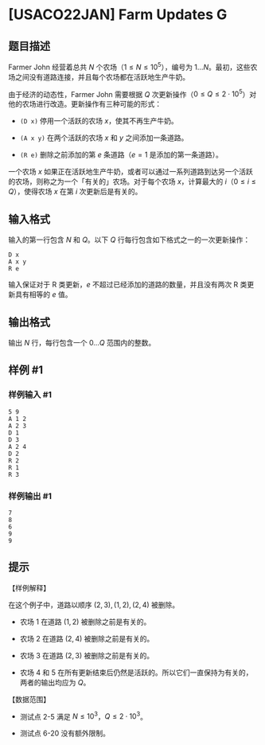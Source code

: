 # [USACO22JAN] Farm Updates G

## 题目描述

Farmer John 经营着总共 $N$ 个农场（$1\le N\le 10^5$），编号为 $1\ldots N$。最初，这些农场之间没有道路连接，并且每个农场都在活跃地生产牛奶。

由于经济的动态性，Farmer John 需要根据 $Q$ 次更新操作（$0\le Q\le 2\cdot 10^5$）对他的农场进行改造。更新操作有三种可能的形式：

- `(D x)` 停用一个活跃的农场 $x$，使其不再生产牛奶。

- `(A x y)` 在两个活跃的农场 $x$ 和 $y$ 之间添加一条道路。

- `(R e)` 删除之前添加的第 $e$ 条道路（$e = 1$ 是添加的第一条道路）。

一个农场 $x$ 如果正在活跃地生产牛奶，或者可以通过一系列道路到达另一个活跃的农场，则称之为一个「有关的」农场。对于每个农场 $x$，计算最大的 $i$（$0\le i\le Q$），使得农场 $x$ 在第 $i$ 次更新后是有关的。

## 输入格式

输入的第一行包含 $N$ 和 $Q$。以下 $Q$ 行每行包含如下格式之一的一次更新操作：

```
D x
A x y
R e
```

输入保证对于 R 类更新，$e$ 不超过已经添加的道路的数量，并且没有两次 R 类更新具有相等的 $e$ 值。

## 输出格式

输出 $N$ 行，每行包含一个 $0\ldots Q$ 范围内的整数。

## 样例 #1

### 样例输入 #1
```
5 9
A 1 2
A 2 3
D 1
D 3
A 2 4
D 2
R 2
R 1
R 3
```

### 样例输出 #1

```
7
8
6
9
9
```

## 提示

【样例解释】

在这个例子中，道路以顺序 $(2,3), (1,2), (2,4)$ 被删除。

- 农场 $1$ 在道路 $(1,2)$ 被删除之前是有关的。

- 农场 $2$ 在道路 $(2,4)$ 被删除之前是有关的。

- 农场 $3$ 在道路 $(2,3)$ 被删除之前是有关的。

- 农场 $4$ 和 $5$ 在所有更新结束后仍然是活跃的。所以它们一直保持为有关的，两者的输出均应为 $Q$。

【数据范围】

- 测试点 2-5 满足 $N\le 10^3$，$Q\le 2\cdot 10^3$。

- 测试点 6-20 没有额外限制。

